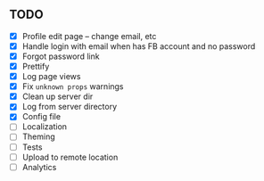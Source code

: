 ## TODO

- [x] Profile edit page – change email, etc
- [x] Handle login with email when has FB account and no password
- [x] Forgot password link
- [x] Prettify
- [x] Log page views
- [x] Fix `unknown props` warnings
- [x] Clean up server dir
- [x] Log from server directory
- [x] Config file
- [ ] Localization
- [ ] Theming
- [ ] Tests
- [ ] Upload to remote location
- [ ] Analytics
